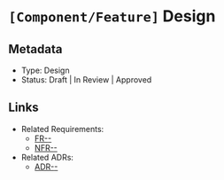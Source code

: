 # `[Component/Feature]` Design

## Metadata

- Type: Design
- Status: Draft | In Review | Approved
  <!-- Draft: Work in progress | In Review: Awaiting technical review | Approved: Ready for implementation -->

## Links

<!-- Internal project artifacts only. Replace or remove bullets as appropriate. -->

- Related Requirements:
  - [FR-<id>-<name>](../requirements/FR-<id>-<name>.md)
  - [NFR-<id>-<name>](../requirements/NFR-<id>-<name>.md)
- Related ADRs:
  - [ADR-<id>-<title>](../adr/ADR-<id>-<title>.md)

## Overview

`[One-paragraph summary of the problem, motivation, and expected outcome.]`

## Success Metrics

- [ ] `[Measurable product/engineering impact]`
- [ ] `[Performance target (e.g., <X ms, <Y MB)]`
- [ ] `[Reliability target (e.g., zero regressions)]`

## Background and Current State

- Context: `[Where this fits in Kopi; user workflows it affects]`
- Current behavior: `[What exists today; relevant modules/paths]`
- Pain points: `[Current issues/limitations]`
- Constraints: `[Time/tech/platform/compliance]`
- Related ADRs: `[/docs/adr/0xx-...md]`

## Requirements Summary (from requirements.md)

- Refer to `docs/templates/requirements.md` (or task-specific requirements document).
- List referenced requirement IDs only; avoid duplicating full text.

Referenced Functional Requirements

- FR-<id>, FR-<id>, FR-<id>

Referenced Non-Functional Requirements

- NFR-<id> (performance), NFR-<id> (security), NFR-<id> (compatibility), etc.

## Proposed Design

### High-Level Architecture

```text
[ASCII diagram of components and data flows]
```

### Components

- `[Modules/structs/functions and responsibilities]`

### Data Flow

- `[Sequence of operations from input to output]`

### Storage Layout and Paths (if applicable)

- JDKs: `~/.kopi/jdks/<vendor>-<version>/`
- Shims: `~/.kopi/shims/`
- Config: `~/.kopi/config.toml`
- Cache: `~/.kopi/cache/`

### CLI/API Design (if applicable)

Usage

```bash
kopi <command> `[options]`
```

Options

- `--flag`: `[Description]`
- `--option <value>`: `[Description]`

Examples

```bash
kopi <command> <example-1>
kopi <command> <example-2> --flag
```

Implementation Notes

- Use `clap` derive API for argument parsing with clear, English help messages.

### Data Models and Types

- `[Structs/enums/fields; serialization formats; version formats]`

### Error Handling

- Use `KopiError` variants with actionable, English messages.
- Integrate with `ErrorContext` for enriched output and correct exit codes.
- Exit codes: `[2 invalid input/config, 3 no local version, 4 JDK not installed, 13 permission, 20 network, 28 disk, 127 not found]`.

### Security Considerations

- `[HTTPS verification, checksum validation, unsafe path handling, permission checks]`

### Performance Considerations

- `[Hot paths; caching strategy; async/concurrency; I/O; progress indicators]`
- Reference perf workflows: `cargo perf`, `cargo bench`.

### Platform Considerations

#### Unix

- `[Paths/permissions/behavior; symlinks]`

#### Windows

- `[Registry/junctions; path separators; ACLs]`

#### Filesystem

- `[Case sensitivity; long paths; temp files]`

## ADR References

<!-- Map key design decisions to ADRs -->

| Design Decision             | ADR      | Status       |
| --------------------------- | -------- | ------------ |
| `[Error handling approach]` | ADR-004  | Accepted     |
| `[Caching strategy]`        | ADR-<id> | Proposed     |
| `[New decision needed]`     | TBD      | Draft needed |

## Alternatives Considered

1. Alternative A
   - Pros: `[List]`
   - Cons: `[List]`
2. Alternative B
   - Pros: `[List]`
   - Cons: `[List]`

Decision Rationale

- `[Why chosen approach; trade-offs]`. Link/update ADR as needed.

## Migration and Compatibility

- Backward/forward compatibility: `[Behavior changes, flags, formats]`
- Rollout plan: `[Phased enablement, feature flags]`
- Telemetry/Observability (if any): `[What to measure; where logged]`
- Deprecation plan: `[Old commands/flags removal timeline]`

## Testing Strategy

### Unit Tests

- Place tests next to code with `#[cfg(test)]`; cover happy paths and edge cases.

### Integration Tests

- Add scenarios under `tests/`; avoid mocks; exercise CLI/IO boundaries.
- Use alias `cargo it` for quick runs.

### External API Parsing (if applicable)

- Include at least one unit test with captured JSON (curl) as an inline string parsed with `serde`; assert key fields.

### Performance & Benchmarks (if applicable)

- `cargo perf` (feature `perf_tests`) and `cargo bench`; define thresholds and compare trends.

## Implementation Plan

- Milestones/Phases: `[Link to docs/tasks/T-<id>-<task>/plan.md or task plan]`
- Risks & Mitigations: `[Top risks with mitigation/validation/fallback]`

## Requirements Mapping

- Map requirements to design sections and tests for traceability.

| Requirement | Design Section             | Test(s) / Benchmark(s)      |
| ----------- | -------------------------- | --------------------------- |
| FR-001      | `[Section name]`           | `tests/[...], unit #[...]`  |
| FR-002      | `[Section name]`           | `tests/[...], it #[...]`    |
| NFR-010     | Performance Considerations | `bench: [...], perf #[...]` |

## Documentation Impact

- Update `docs/reference.md` for CLI/behavior changes.
- Update user docs in `../kopi-vm.github.io/` if user-facing.
- Add or update `/docs/adr/` entries for design decisions (rationale and alternatives).

## External References (optional)

<!-- External standards, specifications, articles, or documentation -->

- [External resource title](https://example.com) - Brief description

## Open Questions

- `[Question]` → `[Owner]` → `[Due/next step]`

## Appendix

### Diagrams

```text
[Additional diagrams]
```

### Examples

```bash
# End-to-end example flows
```

### Glossary

- Term: `[Definition]`

---

## Template Usage

For detailed instructions on using this template, see [Template Usage Instructions](README.md#design-template-designmd) in the templates README.
